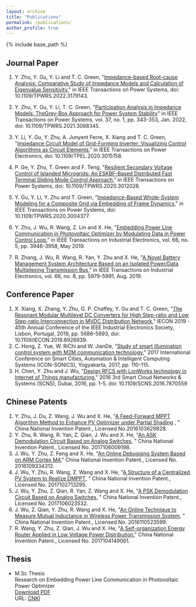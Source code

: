 ```yaml
---
layout: archive
title: "Publications"
permalink: /publications/
author_profile: true
---
```

{% include base_path %}

## Journal Paper
1. Y. Zhu, Y. Gu, Y. Li and T. C. Green, "[Impedance-based Root-cause Analysis: Comparative Study of Impedance Models and Calculation of Eigenvalue Sensitivity](https://ieeexplore.ieee.org/document/9785718)," in IEEE Transactions on Power Systems, doi: 10.1109/TPWRS.2022.3179143.<br>

2. Y. Zhu, Y. Gu, Y. Li, T. C. Green, "[Participation Analysis in Impedance Models: TheGrey-Box Approach for Power System Stability](https://ieeexplore.ieee.org/document/9451617)"  in IEEE Transactions on Power Systems, vol. 37, no. 1, pp. 343-353, Jan. 2022, doi: 10.1109/TPWRS.2021.3088345.<br>

3. Y. Li, Y. Gu, Y. Zhu, A. Junyent Ferre, X. Xiang and T. C. Green, "[Impedance Circuit Model of Grid-Forming Inverter: Visualizing Control Algorithms as Circuit Elements](https://ieeexplore.ieee.org/document/9162492)," in IEEE Transactions on Power Electronics, doi: 10.1109/TPEL.2020.3015158.<br>

4. P. Ge, Y. Zhu, T. Green and F. Teng, "[Resilient Secondary Voltage Control of Islanded Microgrids: An ESKBF-Based Distributed Fast Terminal Sliding Mode Control Approach](https://ieeexplore.ieee.org/document/9149820)," in IEEE Transactions on Power Systems, doi: 10.1109/TPWRS.2020.3012026.<br>

5. Y. Gu, Y. Li, Y. Zhu and T. Green, "[Impedance-Based Whole-System Modeling for a Composite Grid via Embedding of Frame Dynamics](https://ieeexplore.ieee.org/document/9123531)," in IEEE Transactions on Power Systems, doi: 10.1109/TPWRS.2020.3004377.<br>

6. Y. Zhu, J. Wu, R. Wang, Z. Lin and X. He, "[Embedding Power Line Communication in Photovoltaic Optimizer by Modulating Data in Power Control Loop](https://ieeexplore.ieee.org/document/8365138)," in IEEE Transactions on Industrial Electronics, vol. 66, no. 5, pp. 3948-3958, May 2019.<br>

7. R. Zhang, J. Wu, R. Wang, R. Yan, Y. Zhu and X. He, "[A Novel Battery Management System Architecture Based on an Isolated Power/Data Multiplexing Transmission Bus](https://ieeexplore.ieee.org/document/8482491)," in IEEE Transactions on Industrial Electronics, vol. 66, no. 8, pp. 5979-5991, Aug. 2019.<br>


## Conference Paper
1. X. Xiang, X. Zhang, Y. Zhu, G. P. Chaffey, Y. Gu and T. C. Green, "[The Resonant Modular Multilevel DC Converters for High Step-ratio and Low Step-ratio Interconnection in MVDC Distribution Network](https://ieeexplore.ieee.org/document/8926939)," IECON 2019 - 45th Annual Conference of the IEEE Industrial Electronics Society, Lisbon, Portugal, 2019, pp. 5686-5693, doi: 10.1109/IECON.2019.8926939.<br>
2.  C. Hong, Z. Yue, W. RiChi and W. JianDe, "[Study of smart illumination control system with M2M communication technology](https://ieeexplore.ieee.org/document/8267831)," 2017 International Conference on Smart Cities, Automation & Intelligent Computing Systems (ICON-SONICS), Yogyakarta, 2017, pp. 110-115.<br>
3.  H. Chen, Y. Zhu and J. Wu, "[Design RFCS with LonWorks technology in Internet of Things manufacturing](https://ieeexplore.ieee.org/document/7870559)," 2016 3rd Smart Cloud Networks & Systems (SCNS), Dubai, 2016, pp. 1-5.
doi: 10.1109/SCNS.2016.7870559<br>

## Chinese Patents
1. Y. Zhu, J. Du, Z. Wang, J. Wu and X. He, "[A Feed-Forward MPPT Algorithm Method to Enhance PV Optimizer under Partial Shading](http://www.soopat.com/Patent/201610362982)
, " China National Invention Patent., Licensed No.2016103629828.
2. Y. Zhu, R. Wang, R. Yan, Z. Qian, J. Wu and X. He, "[An ASK Demodulation Circuit Based on Analog Switches](http://www.soopat.com/Patent/201710600919), " China National Invention Patent., Licensed No. 2017106009198.
3. J. Wu, Y. Zhu, Z. Feng and X. He, "[An Online Debugging System Based on ARM Cortex M4](http://www.soopat.com/Patent/201610933431)," China National Invention Patent., Licensed No. 2016109334312.  
4. J. Wu, Y. Zhu, R. Wang, Z. Wang and X. He, "[A Structure of a Centralized PV System to Realize DMPPT](http://www.soopat.com/Patent/201710271329?lx=FMSQ), " China National Invention Patent., Licensed No. 2017102713295.
5. J. Wu, Y. Zhu, Z. Qian, R. Yan, Z. Wang and X. He, "[A PSK Demodulation Circuit Based on Analog Switches](http://www.soopat.com/Patent/201710602353?lx=FMSQ), " China National Invention Patent., Licensed No. 2017106023532.  
6. J. Wu, Z. Qian, Y. Zhu, R. Wang and X. He, "[An Online Technique to Measure Mutual Inductance in Wireless Power Transmission System](http://www.soopat.com/Patent/201611052359), " China National Invention Patent., Licensed No. 2016110523599.  
7. R. Wang, Y. Zhu, Z. Qian, J. Wu and X. He, "[A Self-organization Energy Router Applied in Low Voltage Power Distribution](http://www.soopat.com/Patent/201710414906)," China National Invention Patent., Licensed No. 2017104149061. <br>   

## Thesis

* M.Sc Thesis  
  Research on Embedding Power Line Communication in Photovoltaic Power Optimizer  
  [Download PDF](http://yuezhu71.github.io/personal-website/files/Yue_Master_Thesis.pdf)  
  URL: [CNKI](https://kns.cnki.net/KCMS/detail/detail.aspx?dbcode=CMFD&dbname=CMFDTEMP&filename=1019118016.nh&v=MTY3NTRFYlBJUjhlWDFMdXhZUzdEaDFUM3FUcldNMUZyQ1VSTE9mWU9ScEZDam5VTHZOVkYyNkY3SzVGdEhOcVo=)